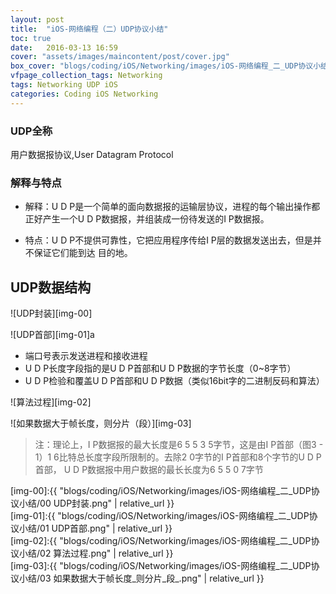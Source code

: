 ```yaml
---
layout: post
title:  "iOS-网络编程（二）UDP协议小结"
toc: true
date:   2016-03-13 16:59
cover: "assets/images/maincontent/post/cover.jpg"
box_cover: "blogs/coding/iOS/Networking/images/iOS-网络编程_二_UDP协议小结/00 UDP封装.png" # 文章的第一张图片
vfpage_collection_tags: Networking
tags: Networking UDP iOS
categories: Coding iOS Networking
---
```


### UDP全称

用户数据报协议,User Datagram Protocol

### 解释与特点

- 解释：U D P是一个简单的面向数据报的运输层协议，进程的每个输出操作都正好产生一个U D P数据报，并组装成一份待发送的I P数据报。

- 特点：U D P不提供可靠性，它把应用程序传给I P层的数据发送出去，但是并不保证它们能到达
目的地。

## UDP数据结构

![UDP封装][img-00]

![UDP首部][img-01]a

- 端口号表示发送进程和接收进程
- U D P长度字段指的是U D P首部和U D P数据的字节长度（0~8字节）
- U D P检验和覆盖U D P首部和U D P数据（类似16bit字的二进制反码和算法）

![算法过程][img-02]

![如果数据大于帧长度，则分片（段）][img-03]

> 注：理论上，I P数据报的最大长度是6 5 5 3 5字节，这是由I P首部（图3 - 1）1 6比特总长度字段所限制的。去除2 0字节的I P首部和8个字节的U D P首部， U D P数据报中用户数据的最长长度为6 5 5 0 7字节

[img-00]:{{ "blogs/coding/iOS/Networking/images/iOS-网络编程_二_UDP协议小结/00 UDP封装.png" | relative_url }}     
[img-01]:{{ "blogs/coding/iOS/Networking/images/iOS-网络编程_二_UDP协议小结/01 UDP首部.png" | relative_url }}  
[img-02]:{{ "blogs/coding/iOS/Networking/images/iOS-网络编程_二_UDP协议小结/02 算法过程.png" | relative_url }}  
[img-03]:{{ "blogs/coding/iOS/Networking/images/iOS-网络编程_二_UDP协议小结/03 如果数据大于帧长度_则分片_段_.png" | relative_url }}
